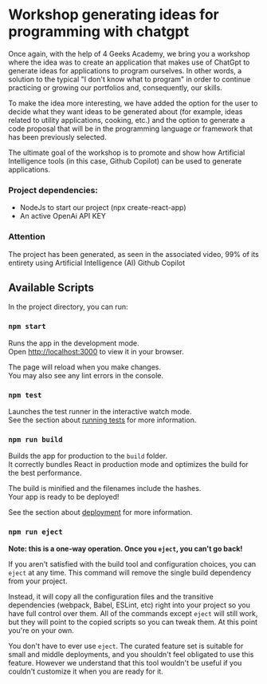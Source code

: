 # Workshop generating ideas for programming with chatgpt


Once again, with the help of 4 Geeks Academy, we bring you a workshop where the idea was to create an application that makes use of ChatGpt to generate ideas for applications to program ourselves. In other words, a solution to the typical "I don't know what to program" in order to continue practicing or growing our portfolios and, consequently, our skills.

To make the idea more interesting, we have added the option for the user to decide what they want ideas to be generated about (for example, ideas related to utility applications, cooking, etc.) and the option to generate a code proposal that will be in the programming language or framework that has been previously selected.

The ultimate goal of the workshop is to promote and show how Artificial Intelligence tools (in this case, Github Copilot) can be used to generate applications.



### Project dependencies:

- NodeJs to start our project (npx create-react-app)
- An active OpenAi API KEY



### Attention

The project has been generated, as seen in the associated video, 99% of its entirety using Artificial Intelligence (AI) Github Copilot



## Available Scripts

In the project directory, you can run:

### `npm start`

Runs the app in the development mode.\
Open [http://localhost:3000](http://localhost:3000) to view it in your browser.

The page will reload when you make changes.\
You may also see any lint errors in the console.

### `npm test`

Launches the test runner in the interactive watch mode.\
See the section about [running tests](https://facebook.github.io/create-react-app/docs/running-tests) for more information.

### `npm run build`

Builds the app for production to the `build` folder.\
It correctly bundles React in production mode and optimizes the build for the best performance.

The build is minified and the filenames include the hashes.\
Your app is ready to be deployed!

See the section about [deployment](https://facebook.github.io/create-react-app/docs/deployment) for more information.

### `npm run eject`

**Note: this is a one-way operation. Once you `eject`, you can't go back!**

If you aren't satisfied with the build tool and configuration choices, you can `eject` at any time. This command will remove the single build dependency from your project.

Instead, it will copy all the configuration files and the transitive dependencies (webpack, Babel, ESLint, etc) right into your project so you have full control over them. All of the commands except `eject` will still work, but they will point to the copied scripts so you can tweak them. At this point you're on your own.

You don't have to ever use `eject`. The curated feature set is suitable for small and middle deployments, and you shouldn't feel obligated to use this feature. However we understand that this tool wouldn't be useful if you couldn't customize it when you are ready for it.